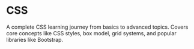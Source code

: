 # CSS
A complete CSS learning journey from basics to advanced topics. Covers core concepts like CSS styles, box model, grid systems, and popular libraries like Bootstrap.
